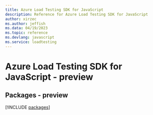 ```yaml
---
title: Azure Load Testing SDK for JavaScript
description: Reference for Azure Load Testing SDK for JavaScript
author: xirzec
ms.author: jeffish
ms.data: 04/19/2023
ms.topic: reference
ms.devlang: javascript
ms.service: loadtesting
---
```

# Azure Load Testing SDK for JavaScript - preview
## Packages - preview
[!INCLUDE [packages](load-testing-index.md)]